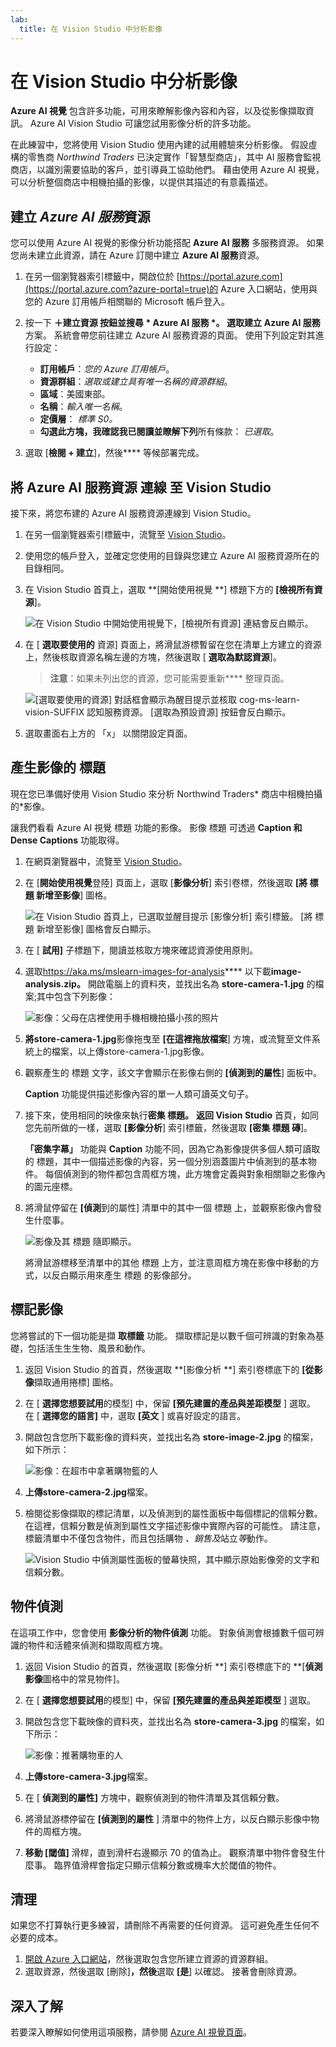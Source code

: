 ```yaml
---
lab:
  title: 在 Vision Studio 中分析影像
---
```


# 在 Vision Studio 中分析影像 

**Azure AI 視覺** 包含許多功能，可用來瞭解影像內容和內容，以及從影像擷取資訊。 Azure AI Vision Studio 可讓您試用影像分析的許多功能。 

在此練習中，您將使用 Vision Studio 使用內建的試用體驗來分析影像。 假設虛構的零售商 *Northwind Traders* 已決定實作「智慧型商店」，其中 AI 服務會監視商店，以識別需要協助的客戶，並引導員工協助他們。 藉由使用 Azure AI 視覺，可以分析整個商店中相機拍攝的影像，以提供其描述的有意義描述。

## 建立 *Azure AI 服務*資源

您可以使用 Azure AI 視覺的影像分析功能搭配 **Azure AI 服務** 多服務資源。 如果您尚未建立此資源，請在 Azure 訂閱中建立 **Azure AI 服務**資源。

1. 在另一個瀏覽器索引標籤中，開啟位於 [https://portal.azure.com](https://portal.azure.com?azure-portal=true)的 Azure 入口網站，使用與您的 Azure 訂用帳戶相關聯的 Microsoft 帳戶登入。

1. 按一下 **＋建立資源 **按鈕並搜尋  * Azure AI 服務 *。 選取**建立** **Azure AI 服務**方案。 系統會帶您前往建立 Azure AI 服務資源的頁面。 使用下列設定對其進行設定：
    - **訂用帳戶**：*您的 Azure 訂用帳戶*。
    - **資源群組**：*選取或建立具有唯一名稱的資源群組*。
    - **區域**：美國東部。
    - **名稱**：*輸入唯一名稱*。
    - **定價層**： *標準 S0。*
    - **勾選此方塊，我確認我已閱讀並瞭解下列**所有條款： *已選取*。

1. 選取 [**檢閱 + 建立**]，然後**** 等候部署完成。

## 將 Azure AI 服務資源 連線 至 Vision Studio

接下來，將您布建的 Azure AI 服務資源連線到 Vision Studio。

1. 在另一個瀏覽器索引標籤中，流覽至 [Vision Studio](https://portal.vision.cognitive.azure.com?azure-portal=true)。

1. 使用您的帳戶登入，並確定您使用的目錄與您建立 Azure AI 服務資源所在的目錄相同。

1. 在 Vision Studio 首頁上，選取 **[開始使用視覺 **] 標題下方的 **[檢視所有資源**]。

    ![在 Vision Studio 中開始使用視覺下，[檢視所有資源] 連結會反白顯示。](./media/analyze-images-vision/vision-resources.png)

1. 在 [ **選取要使用的** 資源] 頁面上，將滑鼠游標暫留在您在清單上方建立的資源上，然後核取資源名稱左邊的方塊，然後選取 [ **選取為默認資源**]。

    > **注意**：如果未列出您的資源，您可能需要重新**** 整理頁面。

    ![[選取要使用的資源] 對話框會顯示為醒目提示並核取 cog-ms-learn-vision-SUFFIX 認知服務資源。 [選取為預設資源] 按鈕會反白顯示。](./media/analyze-images-vision/default-resource.png)

1. 選取畫面右上方的 「x」 以關閉設定頁面。

## 產生影像的 標題

現在您已準備好使用 Vision Studio 來分析 Northwind Traders* 商店中相機拍攝的*影像。

讓我們看看 Azure AI 視覺 標題 功能的影像。 影像 標題 可透過 **Caption 和 **Dense Captions**** 功能取得。

1. 在網頁瀏覽器中，流覽至 [Vision Studio](https://portal.vision.cognitive.azure.com?azure-portal=true)。

1. 在 [**開始使用視覺**登陸] 頁面上，選取 [**影像分析**] 索引卷標，然後選取 **[將 標題 新增至影像**] 圖格。

    ![在 Vision Studio 首頁上，已選取並醒目提示 [影像分析] 索引標籤。 [將 標題 新增至影像] 圖格會反白顯示。](./media/analyze-images-vision/add-captions.png)

1. 在 [ **試用]** 子標題下，閱讀並核取方塊來確認資源使用原則。  

1. 選取[](https://aka.ms/mslearn-images-for-analysis)https://aka.ms/mslearn-images-for-analysis**** 以下載**image-analysis.zip。** 開啟電腦上的資料夾，並找出名為 **store-camera-1.jpg** 的檔案;其中包含下列影像：

    ![影像：父母在店裡使用手機相機拍攝小孩的照片](./media/analyze-images-vision/store-camera-1.jpg)

1. **將store-camera-1.jpg**影像拖曳至 **[在這裡拖放檔案**] 方塊，或流覽至文件系統上的檔案，以上傳store-camera-1.jpg影像。

1. 觀察產生的 標題 文字，該文字會顯示在影像右側的 **[偵測到的屬性**] 面板中。

    **Caption** 功能提供描述影像內容的單一人類可讀英文句子。

1. 接下來，使用相同的映像來執行**密集 標題。** **返回 Vision Studio** 首頁，如同您先前所做的一樣，選取 **[影像分析**] 索引標籤，然後選取 **[密集 標題 磚**]。

    **「密集字幕」** 功能與 **Caption** 功能不同，因為它為影像提供多個人類可讀取的 標題，其中一個描述影像的內容，另一個分別涵蓋圖片中偵測到的基本物件。 每個偵測到的物件都包含周框方塊，此方塊會定義與對象相關聯之影像內的圖元座標。

1. 將滑鼠停留在 **[偵測**到的屬性] 清單中的其中一個 標題 上，並觀察影像內會發生什麼事。

    ![影像及其 標題 隨即顯示。](./media/analyze-images-vision/dense-captioning.png)

    將滑鼠游標移至清單中的其他 標題 上方，並注意周框方塊在影像中移動的方式，以反白顯示用來產生 標題 的影像部分。

## 標記影像

您將嘗試的下一個功能是擷 **取標籤** 功能。 擷取標記是以數千個可辨識的對象為基礎，包括活生生生物、風景和動作。

1. 返回 Vision Studio 的首頁，然後選取 **[影像分析 **] 索引卷標底下的 **[從影像**擷取通用捲標] 圖格。

2. 在 [ **選擇您想要試用**的模型] 中，保留 **[預先建置的產品與差距模型** ] 選取。 在 [ **選擇您的語言]** 中，選取 **[英文** ] 或喜好設定的語言。

3. 開啟包含您所下載影像的資料夾，並找出名為 **store-image-2.jpg** 的檔案，如下所示：

    ![影像：在超市中拿著購物籃的人](./media/analyze-images-vision/store-camera-2.jpg)

4. **上傳store-camera-2.jpg**檔案。

5. 檢閱從影像擷取的標記清單，以及偵測到的屬性面板中每個標記的信賴分數。 在這裡，信賴分數是偵測到屬性文字描述影像中實際內容的可能性。 請注意，標籤清單中不僅包含物件，而且包括購物 *、*銷售*及*站立*等*動作。

    ![Vision Studio 中偵測屬性面板的螢幕快照，其中顯示原始影像旁的文字和信賴分數。](./media/analyze-images-vision/detect-attributes.png)

## 物件偵測

在這項工作中，您會使用 **影像分析的物件偵測** 功能。 對象偵測會根據數千個可辨識的物件和活體來偵測和擷取周框方塊。

1. 返回 Vision Studio 的首頁，然後選取 [影像分析 **] 索引卷標底下的 **[**偵測影像**圖格中的常見物件]。

1. 在 [ **選擇您想要試用**的模型] 中，保留 **[預先建置的產品與差距模型** ] 選取。

1. 開啟包含您下載映像的資料夾，並找出名為 **store-camera-3.jpg** 的檔案，如下所示：

    ![影像：推著購物車的人](./media/analyze-images-vision/store-camera-3.jpg)

1. **上傳store-camera-3.jpg**檔案。

1. 在 [ **偵測到的屬性]** 方塊中，觀察偵測到的物件清單及其信賴分數。

1. 將滑鼠游標停留在 **[偵測到的屬性** ] 清單中的物件上方，以反白顯示影像中物件的周框方塊。

1. **移動 [閾值]** 滑桿，直到滑杆右邊顯示 70 的值為止。 觀察清單中物件會發生什麼事。 臨界值滑桿會指定只顯示信賴分數或機率大於閾值的物件。

## 清理

如果您不打算執行更多練習，請刪除不再需要的任何資源。 這可避免產生任何不必要的成本。

1.  [開啟 Azure 入口網站]( https://portal.azure.com)，然後選取包含您所建立資源的資源群組。 
1.  選取資源，然後選取 [刪除]**，然後**選取 **[是**] 以確認。 接著會刪除資源。

## 深入了解

若要深入瞭解如何使用這項服務，請參閱 [Azure AI 視覺頁面](https://learn.microsoft.com/azure/ai-services/computer-vision/overview)。
